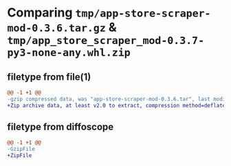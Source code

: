 # Comparing `tmp/app-store-scraper-mod-0.3.6.tar.gz` & `tmp/app_store_scraper_mod-0.3.7-py3-none-any.whl.zip`

## filetype from file(1)

```diff
@@ -1 +1 @@
-gzip compressed data, was "app-store-scraper-mod-0.3.6.tar", last modified: Wed May  1 08:18:18 2024, max compression
+Zip archive data, at least v2.0 to extract, compression method=deflate
```

## filetype from diffoscope

```diff
@@ -1 +1 @@
-GzipFile
+ZipFile
```

